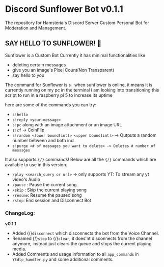 # Discord Sunflower Bot v0.1.1
The repository for Hamsteria's Discord Server Custom Personal Bot for Moderation and Management.

## SAY HELLO TO SUNFLOWER! 🌻
Sunflower is a Custom Bot
Currently it has minimal functionalities like 
- deleting certain messages 
- give you an image's Pixel Count(Non Transparent)
- say hello to you

The command for Sunflower is `s!`
when sunflower is online, it means it is currently running on my pc in the terminal
i am looking into transitioning this script to run in a raspberry pi 5 to increase its uptime

here are some of the commands you can try:
- `s!hello`
- `s!reply <your-message>`
- `s!pc` along with an image attachment or an image URL
- `s!cf` -> CoinFlip
- `s!random <lower bound[int]> <upper bound[int]>` -> Outputs a random number between <Lower bound> and <Upper Bound> both incl.
- `s!purge <# of messages you want to delete> -> Deletes # number of messages` 

It also supports `{/}` commands!
Below are all the `{/}` commands which are available to use in this version.
- `/play <search_query or url>` -> only supports YT: To stream any yt video's Audio 
- `/pause` : Pause the current song
- `/skip` : Skip the current playing song
- `/resume`: Resume the paused song
- `/stop`: End session and Disconnect Bot

### ChangeLog:
**v0.1.1** 
- Added {/}`disconnect` which disconnects the bot from the Voice Channel.
- Renamed {/}`stop` to {/}`clear`, it does'nt disconnects from the channel anymore, instead just clears the queue and stops the current playing media.
- Added Comments and usage information to all `app_commands` in `Ytdlp_handler.py` and some additional comments.
